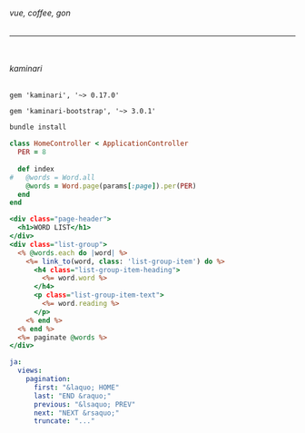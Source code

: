 ###### vue, coffee, gon
---


```
```

```
```
###### kaminari

```Gemfile
gem 'kaminari', '~> 0.17.0'

gem 'kaminari-bootstrap', '~> 3.0.1'
```

```sh
bundle install
```

```app/controllers/home_controller.rb
class HomeController < ApplicationController
  PER = 8
  
  def index
#   @words = Word.all
    @words = Word.page(params[:page]).per(PER)
  end
end


```

```app/views/home/index.html.erb
<div class="page-header">
  <h1>WORD LIST</h1>
</div>
<div class="list-group">
  <% @words.each do |word| %>
    <%= link_to(word, class: 'list-group-item') do %>
      <h4 class="list-group-item-heading">
        <%= word.word %>
      </h4>
      <p class="list-group-item-text">
        <%= word.reading %>
      </p>
    <% end %>
  <% end %>
  <%= paginate @words %>
</div>
```

```config/locales/kaminari_ja.yml
ja:
  views:
    pagination:
      first: "&laquo; HOME"
      last: "END &raquo;"
      previous: "&lsaquo; PREV"
      next: "NEXT &rsaquo;"
      truncate: "..."
```

```
```

```
```

```
```

```
```

```
```

```
```

```
```

```
```

```
```

```
```

```
```

```
```

```
```

```
```

```
```

```
```

```
```

```
```

```
```

```
```

```
```

```
```

```
```

```
```

```
```

```
```

```
```

```
```

```
```

```
```

```
```

```
```

```
```

```
```

```
```

```
```

```
```

```
```

```
```

```
```

```
```

```
```

```
```

```
```

```
```

```
```

```
```

```
```

```
```

```
```

```
```

```
```

```
```

